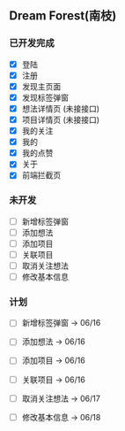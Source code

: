 ## Dream Forest(南枝)

### 已开发完成
- [x] 登陆
- [x] 注册
- [x] 发现主页面
- [x] 发现标签弹窗
- [x] 想法详情页 (未接接口)
- [x] 项目详情页 (未接接口)
- [x] 我的关注
- [x] 我的
- [x] 我的点赞
- [x] 关于
- [x] 前端拦截页

### 未开发
- [ ] 新增标签弹窗
- [ ] 添加想法
- [ ] 添加项目
- [ ] 关联项目
- [ ] 取消关注想法
- [ ] 修改基本信息

### 计划
- [ ] 新增标签弹窗 -> 06/16
- [ ] 添加想法 -> 06/16
- [ ] 添加项目 -> 06/16
- [ ] 关联项目 -> 06/16

- [ ] 取消关注想法 -> 06/17

- [ ] 修改基本信息 -> 06/18
